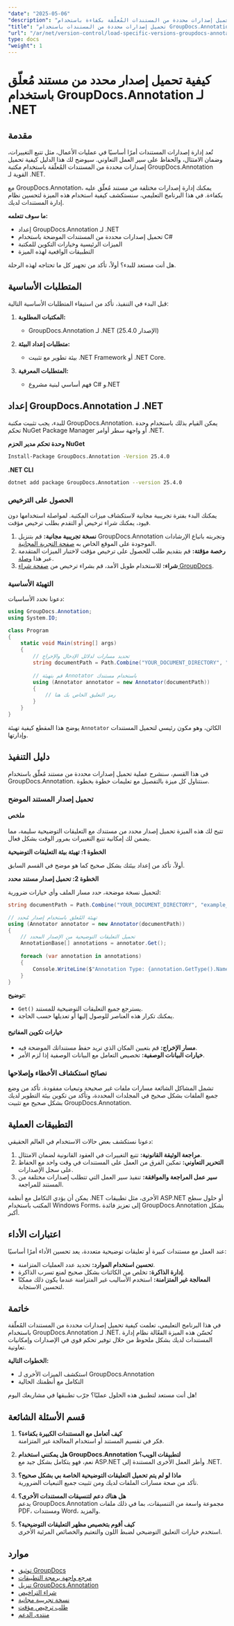 ```yaml
---
"date": "2025-05-06"
"description": "تعلّم كيفية إدارة وتحميل إصدارات محددة من المستندات المُعلّقة بكفاءة باستخدام GroupDocs.Annotation لـ .NET. حسّن نظام إدارة مستنداتك اليوم!"
"title": "تحميل إصدارات محددة من المستندات باستخدام GroupDocs.Annotation لـ .NET - دليل شامل"
"url": "/ar/net/version-control/load-specific-versions-groupdocs-annotation-net/"
type: docs
"weight": 1
---
```


# كيفية تحميل إصدار محدد من مستند مُعلّق باستخدام GroupDocs.Annotation لـ .NET

## مقدمة

تُعد إدارة إصدارات المستندات أمرًا أساسيًا في عمليات الأعمال، مثل تتبع التغييرات، وضمان الامتثال، والحفاظ على سير العمل التعاوني. سيوضح لك هذا الدليل كيفية تحميل إصدارات محددة من المستندات المُعلّقة باستخدام مكتبة GroupDocs.Annotation القوية لـ .NET.

مع GroupDocs.Annotation، يمكنك إدارة إصدارات مختلفة من مستند مُعلّق عليه بكفاءة. في هذا البرنامج التعليمي، سنستكشف كيفية استخدام هذه الميزة لتحسين نظام إدارة المستندات لديك.

**ما سوف تتعلمه:**
- إعداد GroupDocs.Annotation لـ .NET
- تحميل إصدارات محددة من المستندات الموضحة باستخدام C#
- الميزات الرئيسية وخيارات التكوين للمكتبة
- التطبيقات الواقعية لهذه الميزة

هل أنت مستعد للبدء؟ أولاً، تأكد من تجهيز كل ما تحتاجه لهذه الرحلة.

## المتطلبات الأساسية

قبل البدء في التنفيذ، تأكد من استيفاء المتطلبات الأساسية التالية:

1. **المكتبات المطلوبة:**
   - GroupDocs.Annotation لـ .NET (الإصدار 25.4.0)

2. **متطلبات إعداد البيئة:**
   - بيئة تطوير مع تثبيت .NET Framework أو .NET Core.

3. **المتطلبات المعرفية:**
   - فهم أساسي لبنية مشروع C# و.NET

## إعداد GroupDocs.Annotation لـ .NET

للبدء، يجب تثبيت مكتبة GroupDocs.Annotation. يمكن القيام بذلك باستخدام وحدة تحكم NuGet Package Manager أو واجهة سطر أوامر .NET.

**وحدة تحكم مدير الحزم NuGet**

```bash
Install-Package GroupDocs.Annotation -Version 25.4.0
```

**.NET CLI**

```bash
dotnet add package GroupDocs.Annotation --version 25.4.0
```

### الحصول على الترخيص

يمكنك البدء بفترة تجريبية مجانية لاستكشاف ميزات المكتبة. لمواصلة استخدامها دون قيود، يمكنك شراء ترخيص أو التقدم بطلب ترخيص مؤقت.

1. **نسخة تجريبية مجانية:** قم بتنزيل GroupDocs.Annotation وتجربته باتباع الإرشادات الموجودة على الموقع الخاص به [صفحة التجربة المجانية](https://releases.groupdocs.com/annotation/net/).
2. **رخصة مؤقتة:** قم بتقديم طلب للحصول على ترخيص مؤقت لاختبار الميزات المتقدمة عبر هذا [وصلة](https://purchase.groupdocs.com/temporary-license/).
3. **شراء:** للاستخدام طويل الأمد، قم بشراء ترخيص من [صفحة شراء GroupDocs](https://purchase.groupdocs.com/buy).

### التهيئة الأساسية

دعونا نحدد الأساسيات:

```csharp
using GroupDocs.Annotation;
using System.IO;

class Program
{
    static void Main(string[] args)
    {
        // تحديد مسارات لدلائل الإدخال والإخراج
        string documentPath = Path.Combine("YOUR_DOCUMENT_DIRECTORY", "example.pdf");
        
        // قم بتهيئة Annotator باستخدام مستندك
        using (Annotator annotator = new Annotator(documentPath))
        {
            // رمز التعليق الخاص بك هنا
        }
    }
}
```

يوضح هذا المقطع كيفية تهيئة `Annotator` الكائن، وهو مكون رئيسي لتحميل المستندات وإدارتها.

## دليل التنفيذ

في هذا القسم، سنشرح عملية تحميل إصدارات محددة من مستند مُعلّق باستخدام GroupDocs.Annotation. سنتناول كل ميزة بالتفصيل مع تعليمات خطوة بخطوة.

### تحميل إصدار المستند الموضح

#### ملخص
تتيح لك هذه الميزة تحميل إصدار محدد من مستندك مع التعليقات التوضيحية سليمة، مما يضمن لك إمكانية تتبع التغييرات بمرور الوقت بشكل فعال.

**الخطوة 1: تهيئة بيئة التعليقات التوضيحية**

أولاً، تأكد من إعداد بيئتك بشكل صحيح كما هو موضح في القسم السابق.

**الخطوة 2: تحميل إصدار مستند محدد**

لتحميل نسخة موضحة، حدد مسار الملف وأي خيارات ضرورية:

```csharp
string documentPath = Path.Combine("YOUR_DOCUMENT_DIRECTORY", "example_v1.pdf");

// تهيئة المُعلق باستخدام إصدار مُحدد
using (Annotator annotator = new Annotator(documentPath))
{
    // تحميل التعليقات التوضيحية من الإصدار المحدد
    AnnotationBase[] annotations = annotator.Get();
    
    foreach (var annotation in annotations)
    {
        Console.WriteLine($"Annotation Type: {annotation.GetType().Name}");
    }
}
```

**توضيح:**
- `Get()` يسترجع جميع التعليقات التوضيحية للمستند.
- يمكنك تكرار هذه العناصر للوصول إليها أو تعديلها حسب الحاجة.

#### خيارات تكوين المفاتيح

- **مسار الإخراج:** قم بتعيين المكان الذي تريد حفظ مستنداتك الموضحة فيه.
- **خيارات البيانات الوصفية:** تخصيص التعامل مع البيانات الوصفية إذا لزم الأمر.

### نصائح استكشاف الأخطاء وإصلاحها

تشمل المشاكل الشائعة مسارات ملفات غير صحيحة وتبعيات مفقودة. تأكد من وضع جميع الملفات بشكل صحيح في المجلدات المحددة، وتأكد من تكوين بيئة التطوير لديك بشكل صحيح مع تثبيت GroupDocs.Annotation.

## التطبيقات العملية

دعونا نستكشف بعض حالات الاستخدام في العالم الحقيقي:

1. **مراجعة الوثيقة القانونية:** تتبع التغييرات في العقود القانونية لضمان الامتثال.
2. **التحرير التعاوني:** تمكين الفرق من العمل على المستندات في وقت واحد مع الحفاظ على سجل الإصدارات.
3. **سير عمل المراجعة والموافقة:** تنفيذ سير العمل التي تتطلب إصدارات مختلفة من المستند للمراجعة.

يمكن أن يؤدي التكامل مع أنظمة .NET الأخرى، مثل تطبيقات ASP.NET أو حلول سطح المكتب باستخدام Windows Forms، إلى تعزيز فائدة GroupDocs.Annotation بشكل أكبر.

## اعتبارات الأداء

عند العمل مع مستندات كبيرة أو تعليقات توضيحية متعددة، يعد تحسين الأداء أمرًا أساسيًا:

- **تحسين استخدام الموارد:** تحديد عدد العمليات المتزامنة.
- **إدارة الذاكرة:** تخلص من الكائنات بشكل صحيح لمنع تسرب الذاكرة.
- **المعالجة غير المتزامنة:** استخدم الأساليب غير المتزامنة عندما يكون ذلك ممكنًا لتحسين الاستجابة.

## خاتمة

في هذا البرنامج التعليمي، تعلمت كيفية تحميل إصدارات محددة من المستندات المُعلّقة باستخدام GroupDocs.Annotation لـ .NET. تُحسّن هذه الميزة الفعّالة نظام إدارة المستندات لديك بشكل ملحوظ من خلال توفير تحكم قوي في الإصدارات وإمكانيات تعاونية.

**الخطوات التالية:**
- استكشف الميزات الأخرى لـ GroupDocs.Annotation
- التكامل مع أنظمتك الحالية

هل أنت مستعد لتطبيق هذه الحلول عمليًا؟ جرّب تطبيقها في مشاريعك اليوم!

## قسم الأسئلة الشائعة

1. **كيف أتعامل مع المستندات الكبيرة بكفاءة؟**  
   فكر في تقسيم المستند أو استخدام المعالجة غير المتزامنة.

2. **هل يمكنني استخدام GroupDocs.Annotation لتطبيقات الويب؟**  
   نعم، فهو يتكامل بشكل جيد مع ASP.NET وأطر العمل الأخرى المستندة إلى .NET.

3. **ماذا لو لم يتم تحميل التعليقات التوضيحية الخاصة بي بشكل صحيح؟**  
   تأكد من صحة مسارات الملفات لديك ومن تثبيت جميع التبعيات الضرورية.

4. **هل هناك دعم لتنسيقات المستندات الأخرى؟**  
   يدعم GroupDocs.Annotation مجموعة واسعة من التنسيقات، بما في ذلك ملفات PDF، ومستندات Word، والمزيد.

5. **كيف أقوم بتخصيص مظهر التعليقات التوضيحية؟**  
   استخدم خيارات التعليق التوضيحي لضبط اللون والتعتيم والخصائص المرئية الأخرى.

## موارد

- [توثيق GroupDocs](https://docs.groupdocs.com/annotation/net/)
- [مرجع واجهة برمجة التطبيقات](https://reference.groupdocs.com/annotation/net/)
- [تنزيل GroupDocs.Annotation](https://releases.groupdocs.com/annotation/net/)
- [شراء التراخيص](https://purchase.groupdocs.com/buy)
- [نسخة تجريبية مجانية](https://releases.groupdocs.com/annotation/net/)
- [طلب ترخيص مؤقت](https://purchase.groupdocs.com/temporary-license/)
- [منتدى الدعم](https://forum.groupdocs.com/c/annotation/)